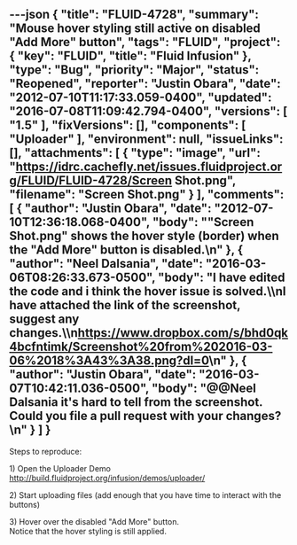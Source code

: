 ---json
{
  "title": "FLUID-4728",
  "summary": "Mouse hover styling still active on disabled \"Add More\" button",
  "tags": "FLUID",
  "project": {
    "key": "FLUID",
    "title": "Fluid Infusion"
  },
  "type": "Bug",
  "priority": "Major",
  "status": "Reopened",
  "reporter": "Justin Obara",
  "date": "2012-07-10T11:17:33.059-0400",
  "updated": "2016-07-08T11:09:42.794-0400",
  "versions": [
    "1.5"
  ],
  "fixVersions": [],
  "components": [
    "Uploader"
  ],
  "environment": null,
  "issueLinks": [],
  "attachments": [
    {
      "type": "image",
      "url": "https://idrc.cachefly.net/issues.fluidproject.org/FLUID/FLUID-4728/Screen Shot.png",
      "filename": "Screen Shot.png"
    }
  ],
  "comments": [
    {
      "author": "Justin Obara",
      "date": "2012-07-10T12:36:18.068-0400",
      "body": "\"Screen Shot.png\" shows the hover style (border) when the \"Add More\" button is disabled.\n"
    },
    {
      "author": "Neel Dalsania",
      "date": "2016-03-06T08:26:33.673-0500",
      "body": "I have edited the code and i think the hover issue is solved.\\\nI have attached the link of the screenshot, suggest any changes.\\\n<https://www.dropbox.com/s/bhd0qk4bcfntimk/Screenshot%20from%202016-03-06%2018%3A43%3A38.png?dl=0>\n"
    },
    {
      "author": "Justin Obara",
      "date": "2016-03-07T10:42:11.036-0500",
      "body": "@@Neel Dalsania it's hard to tell from the screenshot. Could you file a pull request with your changes?\n"
    }
  ]
}
---
Steps to reproduce:

1\) Open the Uploader Demo\
<http://build.fluidproject.org/infusion/demos/uploader/>

2\) Start uploading files (add enough that you have time to interact with the buttons)

3\) Hover over the disabled "Add More" button.\
Notice that the hover styling is still applied.

        